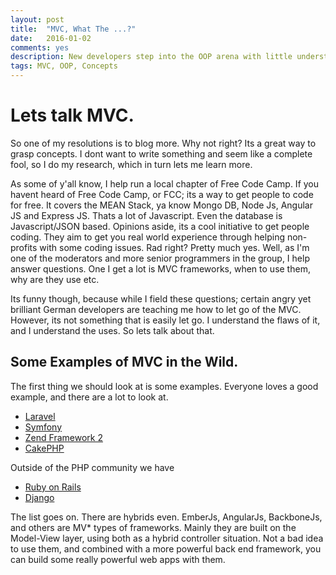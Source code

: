 ```yaml
---
layout: post
title:  "MVC, What The ...?"
date:   2016-01-02
comments: yes
description: New developers step into the OOP arena with little understanding of the MVC idea.  
tags: MVC, OOP, Concepts
---
```


# Lets talk MVC.

So one of my resolutions is to blog more. Why not right? Its a great way to grasp concepts. I dont want to write something and seem like a complete fool, so I do my research, which in turn lets me learn more.

As some of y'all know, I help run a local chapter of Free Code Camp. If you havent heard of Free Code Camp, or FCC; its a way to get people to code for free. It covers the MEAN Stack, ya know Mongo DB, Node Js, Angular JS and Express JS. Thats a lot of Javascript. Even the database is Javascript/JSON based. Opinions aside, its a cool initiative to get people coding. They aim to get you real world experience through helping non-profits with some coding issues. Rad right? Pretty much yes. Well, as I'm one of the moderators and more senior programmers in the group, I help answer questions. One I get a lot is MVC frameworks, when to use them, why are they use etc.

Its funny though, because while I field these questions; certain angry yet brilliant German developers are teaching me how to let go of the MVC. However, its not something that is easily let go. I understand the flaws of it, and I understand the uses. So lets talk about that.

## Some Examples of MVC in the Wild.

The first thing we should look at is some examples. Everyone loves a good example, and there are a lot to look at.

* [Laravel](https://laravel.com)
* [Symfony](https://symfony.com)
* [Zend Framework 2](http://framework.zend.com)
* [CakePHP](http://cakephp.org)

Outside of the PHP community we have

* [Ruby on Rails](http://rubyonrails.org)
* [Django](https://www.djangoproject.com)

The list goes on. There are hybrids even. EmberJs, AngularJs, BackboneJs, and others are MV* types of frameworks. Mainly they are built on the Model-View layer, using both as a hybrid controller situation. Not a bad idea to use them, and combined with a more powerful back end framework, you can build some really powerful web apps with them. 
